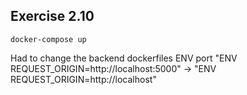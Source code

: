 ## Exercise 2.10

```
docker-compose up
```

Had to change the backend dockerfiles ENV port "ENV REQUEST_ORIGIN=http://localhost:5000" -> "ENV REQUEST_ORIGIN=http://localhost"